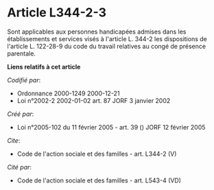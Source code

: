 # Article L344-2-3

Sont applicables aux personnes handicapées admises dans les établissements et services visés à l'article L. 344-2 les
dispositions de l'article L. 122-28-9 du code du travail relatives au congé de présence parentale.

**Liens relatifs à cet article**

_Codifié par_:

  - Ordonnance 2000-1249 2000-12-21
  - Loi n°2002-2 2002-01-02 art. 87 JORF 3 janvier 2002

_Créé par_:

  - Loi n°2005-102 du 11 février 2005 - art. 39 () JORF 12 février 2005

_Cite_:

  - Code de l'action sociale et des familles - art. L344-2 (V)

_Cité par_:

  - Code de l'action sociale et des familles - art. L543-4 (VD)
